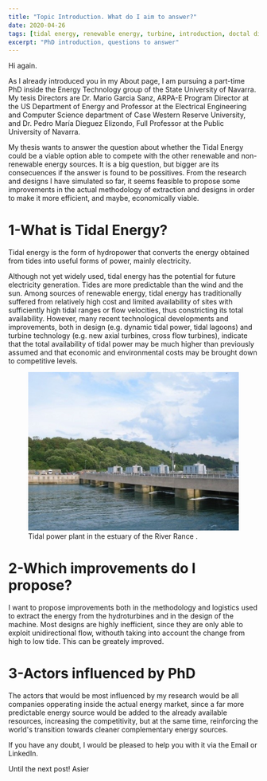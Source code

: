 ```yaml
---
title: "Topic Introduction. What do I aim to answer?"
date: 2020-04-26
tags: [tidal energy, renewable energy, turbine, introduction, doctal dissertation]
excerpt: "PhD introduction, questions to answer"
---
```


Hi again.

As I already introduced you in my About page, I am pursuing a part-time PhD inside the Energy Technology group of the State University of Navarra. My tesis Directors are Dr. Mario Garcia Sanz, ARPA-E Program Director at the US Department of Energy and Professor at the Electrical Engineering and Computer Science department of Case Western Reserve University, and Dr. Pedro María Dieguez Elizondo, Full Professor at the Public University of Navarra.

My thesis wants to answer the question about whether the Tidal Energy could be a viable option able to compete with the other renewable and non-renewable energy sources. It is a big question, but bigger are its consecuences if the answer is found to be possitives. From the research and designs I have simulated so far, it seems feasible to propose some improvements in the actual methodology of extraction and designs in order to make it more efficient, and maybe, economically viable.

# 1-What is Tidal Energy?

Tidal energy is the form of hydropower that converts the energy obtained from tides into useful forms of power, mainly electricity.

Although not yet widely used, tidal energy has the potential for future electricity generation. Tides are more predictable than the wind and the sun. Among sources of renewable energy, tidal energy has traditionally suffered from relatively high cost and limited availability of sites with sufficiently high tidal ranges or flow velocities, thus constricting its total availability. However, many recent technological developments and improvements, both in design (e.g. dynamic tidal power, tidal lagoons) and turbine technology (e.g. new axial turbines, cross flow turbines), indicate that the total availability of tidal power may be much higher than previously assumed and that economic and environmental costs may be brought down to competitive levels.

<figure>
  <img src="/images/ranceplant.jpg" alt="Rance Plant France">
  <figcaption>Tidal power plant in the estuary of the River Rance .</figcaption>
</figure>

# 2-Which improvements do I propose?

I want to propose improvements both in the methodology and logistics used to extract the energy from the hydroturbines and in the design of the machine. Most designs are highly inefficient, since they are only able to exploit unidirectional flow, withouth taking into account the change from high to low tide. This can be greately improved.

# 3-Actors influenced by PhD

The actors that would be most influenced by my research would be all companies opperating inside the actual energy market, since a far more predictable energy source would be added to the already available resources, increasing the competitivity, but at the same time, reinforcing the world's transition towards cleaner complementary energy sources. 

If you have any doubt, I would be pleased to help you with it via the Email or LinkedIn.

Until the next post!
Asier
